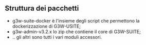 ## Struttura dei pacchetti
- g3w-suite-docker è l'insieme degli script che permettono la dockerizzazione di G3W-USITE; 
- g3w-admin-v3.2.x lo zip che contiene il core di G3W-SUITE; 
-  .. gli altri sono tutti i vari moduli accessori. 
